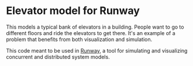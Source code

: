 # Elevator model for Runway

This models a typical bank of elevators in a building. People want to go to
different floors and ride the elevators to get there. It's an example of a
problem that benefits from both visualization and simulation.

This code meant to be used in
[Runway](https://github.com/SalesforceEng/runway-browser), a tool for
simulating and visualizing concurrent and distributed system models.
